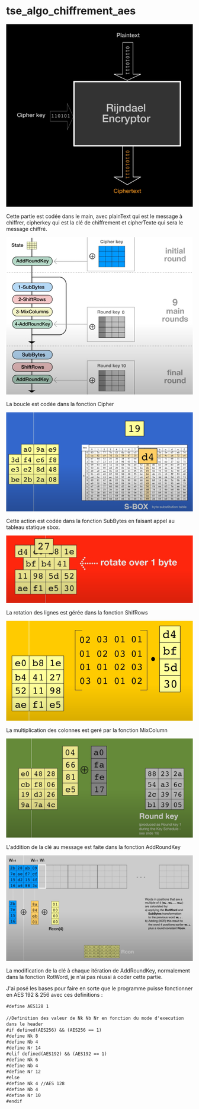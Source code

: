 # tse_algo_chiffrement_aes

![alt text](images/debut.png)

Cette partie est codée dans le main, avec plainText qui est le message à chiffrer, cipherkey qui est la clé de chiffrement et cipherTexte qui sera le message chiffré.

![alt text](images/process.png)

La boucle est codée dans la fonction Cipher

![alt text](images/sub.png)

Cette action est codée dans la fonction SubBytes en faisant appel au tableau statique sbox.

![alt text](images/shift.png)

La rotation des lignes est gérée dans la fonction ShifRows

![alt text](images/mix.png)

La multiplication des colonnes est geré par la fonction MixColumn

![alt text](images/addkey.png)

L'addition de la clé au message est faite dans la fonction AddRoundKey

![alt text](images/KEYsCHEDULE.png)

La modification de la clé à chaque itération de AddRoundKey, normalement dans la fonction RotWord, je n'ai pas réussi à coder cette partie.


J'ai posé les bases pour faire en sorte que le programme puisse fonctionner en AES 192 & 256 avec ces definitions :
```
#define AES128 1

//Definition des valeur de Nk Nb Nr en fonction du mode d'execution dans le header
#if defined(AES256) && (AES256 == 1)
#define Nk 8
#define Nb 4
#define Nr 14
#elif defined(AES192) && (AES192 == 1)
#define Nk 6
#define Nb 4
#define Nr 12
#else
#define Nk 4 //AES 128
#define Nb 4
#define Nr 10
#endif
```